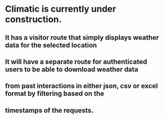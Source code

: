 # Climatic is currently under construction.

## It has a visitor route that simply displays weather data for the selected location

## It will have a separate route for authenticated users to be able to download weather data
## from past interactions in either json, csv or excel format by filtering based on the
## timestamps of the requests.